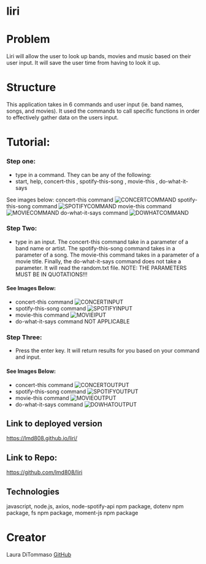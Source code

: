 # liri

# Problem 
Liri will allow the user to look up bands, movies and music based on their user input. It will save the user time from having to look it up. 

# Structure

This application takes in 6 commands and user input (ie. band names, songs, and movies). It used the commands to call specific functions in order to effectively gather data on the users input. 

# Tutorial: 

### Step one: 
* type in a command. They can be any of the following: 
* start, help, concert-this , spotify-this-song , movie-this , do-what-it-says 

See images below: 
concert-this command 
![CONCERTCOMMAND](./images/concertcommand.png)
spotify-this-song command 
![SPOTIFYCOMMAND](./images/spotifycommand.png)
movie-this command 
![MOVIECOMMAND](./images/moviethis.png)
do-what-it-says command
![DOWHATCOMMAND](./liri/blob/master/images/dowhatcommand.png)

### Step Two: 
* type in an input. The concert-this command take in a parameter of a band name or artist. The spotify-this-song  command takes in a parameter of a song. The movie-this command takes in a parameter of a movie title. Finally, the do-what-it-says command does not take a parameter. It will read the random.txt file. NOTE: THE PARAMETERS MUST BE IN QUOTATIONS!!! 
#### See Images Below: 

* concert-this command 
![CONCERTINPUT](./images/concertthisoutput.png)
* spotify-this-song command 
![SPOTIFYINPUT](./images/spotifyparam.png)
* movie-this command 
![MOVIEIPUT](./images/movie%20command.png)
* do-what-it-says command
NOT APPLICABLE 

### Step Three: 
* Press the enter key. It will return results for you based on your command and input. 
#### See Images Below: 
* concert-this command 
![CONCERTOUTPUT](./images/concertthisoutput.png)
* spotify-this-song command 
![SPOTIFYOUTPUT](./images/spotifyoutput.png)
* movie-this command 
![MOVIEOUTPUT](./images/movieoutput.png)
* do-what-it-says command
![DOWHATOUTPUT](./images/dowhatoutput.png)


## Link to deployed version 
https://lmd808.github.io/liri/

## Link to Repo: 
https://github.com/lmd808/liri 

## Technologies 
javascript, node.js, axios, node-spotify-api npm package, dotenv npm package, fs npm package, moment-js npm package 

# Creator
Laura DiTommaso [GitHub](https://github.com/lmd808)

